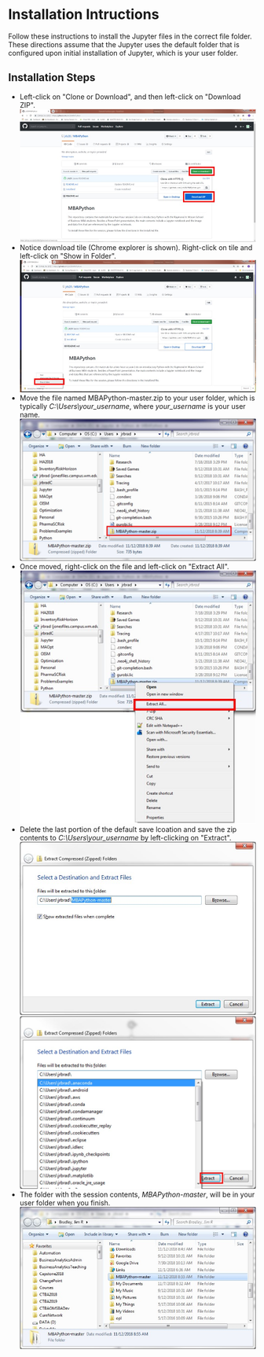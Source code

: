 # Installation Intructions

Follow these instructions to install the Jupyter files in the correct file folder.  These directions assume that the Jupyter uses the default folder that is configured upon initial installation of Jupyter, which is your user folder.

## Installation Steps
- Left-click on "Clone or Download", and then left-click on "Download ZIP".
![pic1](./images/downloadZipFile.jpg)
- Notice download tile (Chrome explorer is shown).  Right-click on tile and left-click on "Show in Folder".
![pic1](./images/downloadZipFile2.jpg)
- Move the file named MBAPython-master.zip to your user folder, which is typically _C:\Users\your_username_, where _your_username_ is your user name.
![pic1](./images/downloadZipFile3.jpg)
- Once moved, right-click on the file and left-click on "Extract All".
![pic1](./images/downloadZipFile4.jpg)
- Delete the last portion of the default save lcoation and save the zip contents to _C:\Users\your_username_ by left-clicking on "Extract".
![pic1](./images/downloadZipFile5.jpg)
![pic1](./images/downloadZipFile6.jpg)
- The folder with the session contents, _MBAPython-master_, will be in your user folder when you finish.
![pic1](./images/downloadZipFile7.jpg)
